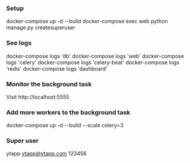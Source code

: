 ### Setup
docker-compose up -d --build
docker-compose exec web python manage.py createsuperuser

### See logs
docker-compose logs 'db'
docker-compose logs 'web'
docker-compose logs 'celery'
docker-compose logs 'celery-beat'
docker-compose logs 'redis'
docker-compose logs 'dashboard'

### Monitor the background task
Visit http://localhost:5555

### Add more workers to the background task
docker-compose up -d --build --scale celery=3

### Super user
ytapp
ytapp@ytapp.com
123456
